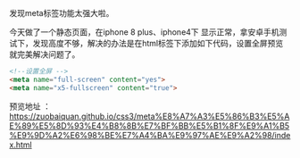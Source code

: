 发现meta标签功能太强大啦。

今天做了一个静态页面，在iphone 8 plus、iphone4下 显示正常，拿安卓手机测试下，发现高度不够，解决的办法是在html标签下添加如下代码，设置全屏预览就完美解决问题了。

```html
<!--设置全屏 -->
<meta name="full-screen" content="yes">
<meta name="x5-fullscreen" content="true">
```

预览地址 ：https://zuobaiquan.github.io/css3/meta%E8%A7%A3%E5%86%B3%E5%AE%89%E5%8D%93%E4%B8%8B%E7%BF%BB%E5%B1%8F%E9%A1%B5%E9%9D%A2%E6%98%BE%E7%A4%BA%E9%97%AE%E9%A2%98/index.html